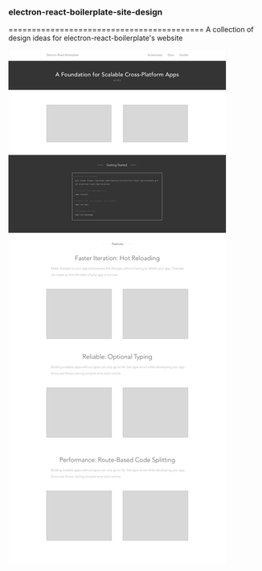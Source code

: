 ### electron-react-boilerplate-site-design
==========================================
A collection of design ideas for electron-react-boilerplate's website

[![Home V1](/screenshots/home-v1.jpg)](https://github.com/amilajack/electron-react-boilerplate-site-design)
